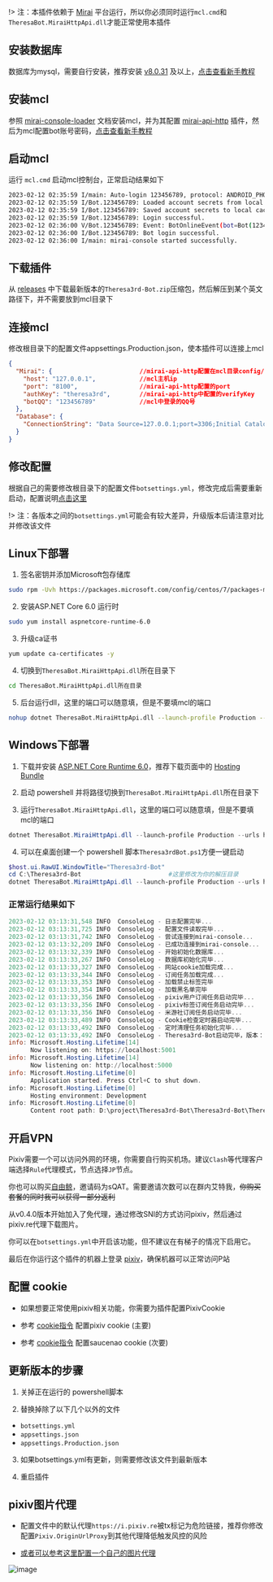 !> 注：本插件依赖于 [Mirai](https://github.com/mamoe/mirai) 平台运行，所以你必须同时运行`mcl.cmd`和`TheresaBot.MiraiHttpApi.dll`才能正常使用本插件

## 安装数据库
数据库为mysql，需要自行安装，推荐安装 [v8.0.31](https://dev.mysql.com/get/Downloads/MySQLInstaller/mysql-installer-community-8.0.31.0.msi) 及以上，[点击查看新手教程](mysqlInstall.md)

## 安装mcl
参照 [mirai-console-loader](https://github.com/iTXTech/mirai-console-loader) 文档安装mcl，并为其配置 [mirai-api-http](https://github.com/project-mirai/mirai-api-http) 插件，然后为mcl配置bot账号密码，[点击查看新手教程](miraiInstall.md)

## 启动mcl
运行 `mcl.cmd` 启动mcl控制台，正常启动结果如下
```bash
2023-02-12 02:35:59 I/main: Auto-login 123456789, protocol: ANDROID_PHONE, heartbeatStrategy: STAT_HB
2023-02-12 02:35:59 I/Bot.123456789: Loaded account secrets from local cache.
2023-02-12 02:35:59 I/Bot.123456789: Saved account secrets to local cache for fast login.
2023-02-12 02:35:59 I/Bot.123456789: Login successful.
2023-02-12 02:36:00 V/Bot.123456789: Event: BotOnlineEvent(bot=Bot(123456789))
2023-02-12 02:36:00 I/Bot.123456789: Bot login successful.
2023-02-12 02:36:00 I/main: mirai-console started successfully.
```

## 下载插件
从 [releases](https://github.com/GardenHamster/Theresa3rd-Bot/releases) 中下载最新版本的`Theresa3rd-Bot.zip`压缩包，然后解压到某个英文路径下，并不需要放到mcl目录下

## 连接mcl
修改根目录下的配置文件appsettings.Production.json，使本插件可以连接上mcl
```json
{
  "Mirai": {                        //mirai-api-http配置在mcl目录config/net.mamoe.mirai-api-http/setting.yml里面
    "host": "127.0.0.1",            //mcl主机ip
    "port": "8100",                 //mirai-api-http配置的port
    "authKey": "theresa3rd",        //mirai-api-http中配置的verifyKey
    "botQQ": "123456789"            //mcl中登录的QQ号
  },
  "Database": {
    "ConnectionString": "Data Source=127.0.0.1;port=3306;Initial Catalog=theresa_bot;uid=root;pwd=123456;CharSet=utf8mb4;SslMode=None;"    //mysql数据库链接，确保能连上数据库以后，然后改成自己的
  }
}
```

## 修改配置
根据自己的需要修改根目录下的配置文件`botsettings.yml`，修改完成后需要重新启动，配置说明[点击这里](setting.md)

!> 注：各版本之间的`botsettings.yml`可能会有较大差异，升级版本后请注意对比并修改该文件

## Linux下部署
1. 签名密钥并添加Microsoft包存储库

```bash
sudo rpm -Uvh https://packages.microsoft.com/config/centos/7/packages-microsoft-prod.rpm
```

2. 安装ASP.NET Core 6.0 运行时

```bash
sudo yum install aspnetcore-runtime-6.0
```

3. 升级ca证书

```bash
yum update ca-certificates -y
```

4. 切换到`TheresaBot.MiraiHttpApi.dll`所在目录下

```bash
cd TheresaBot.MiraiHttpApi.dll所在目录
```

5. 后台运行dll，这里的端口可以随意填，但是不要填mcl的端口

```bash
nohup dotnet TheresaBot.MiraiHttpApi.dll --launch-profile Production --urls http://0.0.0.0:8088
```



## Windows下部署
1. 下载并安装 [ASP.NET Core Runtime 6.0](https://dotnet.microsoft.com/en-us/download/dotnet/6.0)，推荐下载页面中的 [Hosting Bundle](https://dotnet.microsoft.com/en-us/download/dotnet/thank-you/runtime-aspnetcore-6.0.8-windows-hosting-bundle-installer)

2. 启动 powershell 并将路径切换到`TheresaBot.MiraiHttpApi.dll`所在目录下

3. 运行`TheresaBot.MiraiHttpApi.dll`，这里的端口可以随意填，但是不要填mcl的端口

```powershell
dotnet TheresaBot.MiraiHttpApi.dll --launch-profile Production --urls http://0.0.0.0:8088
```

4. 可以在桌面创建一个 powershell 脚本`Theresa3rdBot.ps1`方便一键启动

```powershell
$host.ui.RawUI.WindowTitle="Theresa3rd-Bot"
cd C:\Theresa3rd-Bot                        #这里修改为你的解压目录
dotnet TheresaBot.MiraiHttpApi.dll --launch-profile Production --urls http://0.0.0.0:8088
```

### 正常运行结果如下
```powershell
2023-02-12 03:13:31,548 INFO  ConsoleLog - 日志配置完毕...
2023-02-12 03:13:31,725 INFO  ConsoleLog - 配置文件读取完毕...
2023-02-12 03:13:31,742 INFO  ConsoleLog - 尝试连接到mirai-console...
2023-02-12 03:13:32,209 INFO  ConsoleLog - 已成功连接到mirai-console...
2023-02-12 03:13:32,339 INFO  ConsoleLog - 开始初始化数据库...
2023-02-12 03:13:33,267 INFO  ConsoleLog - 数据库初始化完毕...
2023-02-12 03:13:33,327 INFO  ConsoleLog - 网站cookie加载完成...
2023-02-12 03:13:33,344 INFO  ConsoleLog - 订阅任务加载完成...
2023-02-12 03:13:33,353 INFO  ConsoleLog - 加载禁止标签完毕
2023-02-12 03:13:33,354 INFO  ConsoleLog - 加载黑名单完毕
2023-02-12 03:13:33,356 INFO  ConsoleLog - pixiv用户订阅任务启动完毕...
2023-02-12 03:13:33,356 INFO  ConsoleLog - pixiv标签订阅任务启动完毕...
2023-02-12 03:13:33,356 INFO  ConsoleLog - 米游社订阅任务启动完毕...
2023-02-12 03:13:33,489 INFO  ConsoleLog - Cookie检查定时器启动完毕...
2023-02-12 03:13:33,492 INFO  ConsoleLog - 定时清理任务初始化完毕...
2023-02-12 03:13:33,492 INFO  ConsoleLog - Theresa3rd-Bot启动完毕，版本：v0.8.0
info: Microsoft.Hosting.Lifetime[14]
      Now listening on: https://localhost:5001
info: Microsoft.Hosting.Lifetime[14]
      Now listening on: http://localhost:5000
info: Microsoft.Hosting.Lifetime[0]
      Application started. Press Ctrl+C to shut down.
info: Microsoft.Hosting.Lifetime[0]
      Hosting environment: Development
info: Microsoft.Hosting.Lifetime[0]
      Content root path: D:\project\Theresa3rd-Bot\Theresa3rd-Bot\TheresaBot.MiraiHttpApi
```


## 开启VPN
Pixiv需要一个可以访问外网的环境，你需要自行购买机场。建议`Clash`等代理客户端选择`Rule`代理模式，节点选择`JP`节点。

你也可以购买[自由鲸](https://www.freewhale.us/auth/register?code=sQAT)，邀请码为sQAT。需要邀请次数可以在群内艾特我，~~你购买套餐的同时我可以获得一部分返利~~

从v0.4.0版本开始加入了免代理，通过修改SNI的方式访问pixiv，然后通过pixiv.re代理下载图片。

你可以在`botsettings.yml`中开启该功能，但不建议在有梯子的情况下启用它。

最后在你运行这个插件的机器上登录 [pixiv](https://www.pixiv.net)，确保机器可以正常访问P站

## 配置 cookie
- 如果想要正常使用pixiv相关功能，你需要为插件配置PixivCookie

- 参考 [cookie指令](cookie.md?id=pixiv-cookie) 配置pixiv cookie (主要)

- 参考 [cookie指令](cookie.md?id=saucenao-cookie) 配置saucenao cookie (次要)

## 更新版本的步骤

1. 关掉正在运行的 powershell脚本

2. 替换掉除了以下几个以外的文件

* `botsettings.yml`
* `appsettings.json`
* `appsettings.Production.json`

3. 如果botsettings.yml有更新，则需要修改该文件到最新版本

4. 重启插件

## pixiv图片代理
* 配置文件中的默认代理`https://i.pixiv.re`被tx标记为危险链接，推荐你修改配置`Pixiv.OriginUrlProxy`到其他代理降低触发风控的风险

* [或者可以参考这里配置一个自己的图片代理](imgProxy.md)

![image](/img/install/2023-03-02-18-58-03-758.jpg)